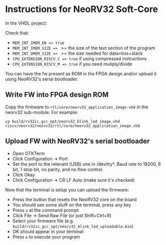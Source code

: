 # Instructions for NeoRV32 Soft-Core

In the VHDL project:

Check that:
- `MEM_INT_IMEM_EN => true`
- `MEM_INT_IMEM_SIZE => ` >= the size of the text section of the program
- `MEM_INT_DMEM_SIZE => ` >= the size needed for data+bss+stack
- `CPU_EXTENSION_RISCV_C => true` if using compressed instructions
- `CPU_EXTENSION_RISCV_M => true` if you need muliply/divide

You can have the fw present as ROM in the FPGA design and/or upload it using NeoRV32's serial bootloader.

## Write FW into FPGA design ROM

Copy the firmware to `rtl/core/neorv32_application_image.vhd` in the neorv32
sub-module. For example:

    cp build/rv32ic_gcc_opt/neorv32_blink_led_image.vhd riscv/neorv32/neorv32/rtl/core/neorv32_application_image.vhd

## Upload FW with NeoRV32's serial bootloader

- Open GTKTerm
- Click Configuration -> Port
- Set the port to the relevant (USB) one in /dev/tty\*. Baud rate to 19200, 8 bit, 1 stop bit, no parity, and no flow control.
- Click Okay
- Click Configuration -> CR LF Auto (make sure it's checked)

Now that the terminal is setup you can upload the firmware:

- Press the button that resets the NeoRV32 core on the board
- You should see some stuff on the terminal, press any key
- Press `u` at the command prompt
- Click File -> Send Raw File (or just Shift+Ctrl+R)
- Select your firmware file (e.g. `build/rv32ic_gcc_opt/neorv32_blink_led_uploadable.bin`)
- OK should appear in your terminal
- Press `e` to execute your program
